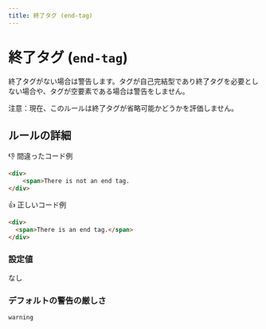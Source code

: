 ```yaml
---
title: 終了タグ (end-tag)
---
```


# 終了タグ (`end-tag`)

終了タグがない場合は警告します。タグが自己完結型であり終了タグを必要としない場合や、タグが空要素である場合は警告をしません。

注意：現在、このルールは終了タグが省略可能かどうかを評価しません。

## ルールの詳細

👎 間違ったコード例

```html
<div>
	<span>There is not an end tag.
</div>
```

👍 正しいコード例

```html
<div>
  <span>There is an end tag.</span>
</div>
```

### 設定値

なし

### デフォルトの警告の厳しさ

`warning`
